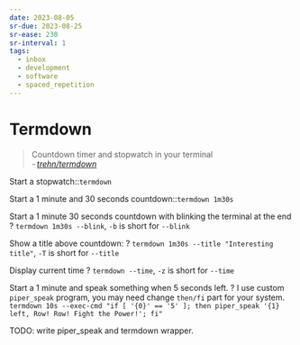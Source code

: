 ```yaml
---
date: 2023-08-05
sr-due: 2023-08-25
sr-ease: 230
sr-interval: 1
tags:
  - inbox
  - development
  - software
  - spaced_repetition
---
```


# Termdown

> Countdown timer and stopwatch in your terminal\
> - <cite>[trehn/termdown](https://github.com/trehn/termdown)</cite>

Start a stopwatch::`termdown`

Start a 1 minute and 30 seconds countdown::`termdown 1m30s`

Start a 1 minute 30 seconds countdown with blinking the terminal at the end
?
`termdown 1m30s --blink`, `-b` is short for `--blink`

Show a title above countdown:
?
`termdown 1m30s --title "Interesting title"`, `-T` is short for `--title`

Display current time
?
`termdown --time`, `-z` is short for `--time`

Start a 1 minute and speak something when 5 seconds left.
?
I use custom `piper_speak` program, you may need change `then/fi` part for your
system.
`termdown 10s --exec-cmd "if [ '{0}' == '5' ]; then piper_speak '{1} left, Row! Row! Fight the Power!'; fi"`

TODO: write piper_speak and termdown wrapper.
